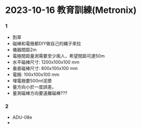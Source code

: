 # 2023-10-16 教育訓練(Metronix)

### 1
+ 割草
+ 磁棒和電極都DIY做自己的繩子來拉
+ 儀器間距2m
+ 電極間距量測需要至少兩人，希望間距可達50m
+ 水平磁棒尺寸: 1200x100x100 mm
+ 垂直磁棒尺寸: 800x100x100 mm
+ 電極: 100x100x100 mm
+ 埋電極要500ml泥漿
+ 量方向小於一度誤差。
+ 量測磁棒方向要遠離磁棒???

### 2
+ ADU-08e
+ 
